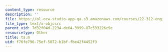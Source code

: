 ```yaml
---
content_type: resource
description: ''
file: https://ol-ocw-studio-app-qa.s3.amazonaws.com/courses/22-312-engineering-of-nuclear-reactors-fall-2015/f76fe79675ef5072b1bffbe42f4452f3_ts.m
file_type: text/x-objcsrc
parent_uid: 7d32f04d-2234-de64-3999-87c533226c9c
resourcetype: Other
title: ts.m
uid: f76fe796-75ef-5072-b1bf-fbe42f4452f3
---
```

